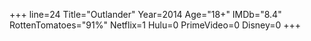+++
line=24
Title="Outlander"
Year=2014
Age="18+"
IMDb="8.4"
RottenTomatoes="91%"
Netflix=1
Hulu=0
PrimeVideo=0
Disney=0
+++

